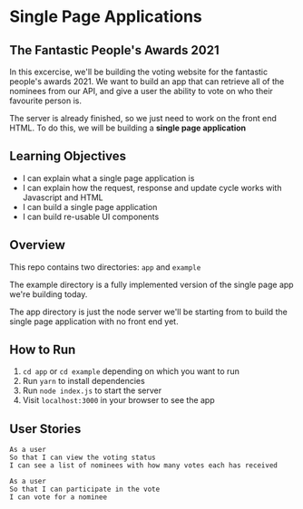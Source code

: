 # Single Page Applications

## The Fantastic People's Awards 2021

In this excercise, we'll be building the voting website for the fantastic people's awards 2021. We want to build an app that can retrieve all of the nominees from our API, and give a user the ability to vote on who their favourite person is.

The server is already finished, so we just need to work on the front end HTML. To do this, we will be building a **single page application**

## Learning Objectives 

- I can explain what a single page application is
- I can explain how the request, response and update cycle works with Javascript and HTML
- I can build a single page application
- I can build re-usable UI components

## Overview

This repo contains two directories: `app` and `example`

The example directory is a fully implemented version of the single page app we're building today.

The app directory is just the node server we'll be starting from to build the single page application with no front end yet.

## How to Run

1. `cd app` or `cd example` depending on which you want to run
2. Run `yarn` to install dependencies
3. Run `node index.js` to start the server
4. Visit `localhost:3000` in your browser to see the app

## User Stories
```
As a user
So that I can view the voting status
I can see a list of nominees with how many votes each has received
```
```
As a user
So that I can participate in the vote
I can vote for a nominee
```